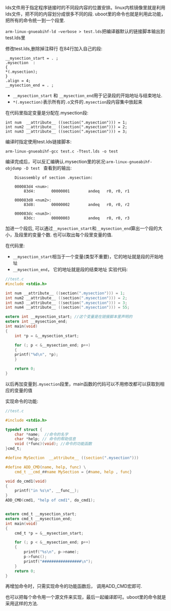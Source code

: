 lds文件用于指定程序链接时的不同段内容的位置安排。linux内核镜像里就是利用lds文件，把不同的内容划分成很多不同的段.
uboot里的命令也就是利用此功能，把所有的命令统一到一个段里.

`arm-linux-gnueabihf-ld –verbose > test.lds`把编译器默认的链接脚本输出到test.lds里

修改test.lds,删除掉注释行
在84行加入自己的段:

```lds
__mysection_start = . ;
.mysection  :
{
*(.mysection);
}
.align = 4;
__mysection_end = . ;
```

* `__mysection_start` 和 `__mysection_end`用于记录段的开始地址与结束地址.
* `*(.mysection)`表示所有的`.o`文件的`.mysection`段内容集中放起来

在代码里指定变量是分配在.mysection段:

```lds
int num  __attribute__ ((section(".mysection"))) = 1;
int num2 __attribute__ ((section(".mysection"))) = 2;
int num3 __attribute__ ((section(".mysection"))) = 3;
```
编译时指定使用test.lds链接脚本:

`arm-linux-gnueabihf-gcc test.c -Ttest.lds -o test`

编译完成后，可以反汇编确认.mysection里的状况:`arm-linux-gnueabihf-objdump -D test `
查看到的输出:

```lds
    Disassembly of section .mysection:

    000083d4 <num>:
        83d4:       00000001        andeq   r0, r0, r1

    000083d8 <num2>:
        83d8:       00000002        andeq   r0, r0, r2

    000083dc <num3>:
        83dc:       00000003        andeq   r0, r0, r3
```
加进一个段后, 可以通过`__mysection_start`和`__mysection_end`算出一个段的大小，及段里的变量个数.
也可以取出每个段里变量的值.

在代码里:
* `__mysection_start`相当于一个变量(类型不重要)，它的地址就是段的开始地址
* `__mysection_end`， 它的地址就是段的结束地址
实验代码:
```c
//test.c
#include <stdio.h>

int num __attribute__ ((section(".mysection"))) = 1;
int num2 __attribute__ ((section(".mysection"))) = 2;
int num3 __attribute__ ((section(".mysection"))) = 3;
int num4 __attribute__ ((section(".mysection"))) = 55; 

extern int __mysection_start; //这个变量是在链接脚本里声明的
extern int __mysection_end;
int main(void)
{
    int *p = &__mysection_start;

    for (; p < &__mysection_end; p++)
    {   
    printf("%d\n", *p);
    }   

    return 0;
}
```
以后再加变量到`.mysection`段里，main函数的代码可以不用修改都可以获取到相应的变量的值

实现命令的功能:
```c
//test.c

#include <stdio.h>

typedef struct {
    char *name;  //命令的名字
    char *help; // 命令的帮助信息
    void (*func)(void); //命令的功能函数
}cmd_t;

#define MySection  __attribute__ ((section(".mysection")))

#define ADD_CMD(name, help, func) \
    cmd_t __cmd_##name MySection = {#name, help , func}  

void do_cmd1(void)
{
    printf("in %s\n", __func__);
}
ADD_CMD(cmd1, "help of cmd1", do_cmd1);


extern cmd_t __mysection_start;
extern cmd_t __mysection_end;
int main(void)
{
    cmd_t *p = &__mysection_start;      

    for (; p < &__mysection_end; p++)
    {
        printf("%s\n", p->name);
        p->func();
        printf("#################\n");
    }
    return 0;
}
```
再增加命令时，只需实现命令的功能函数后， 调用ADD_CMD宏即可.

也可以把每个命令用一个源文件来实现，最后一起编译即可。uboot里的命令就是采用这样的方法.
